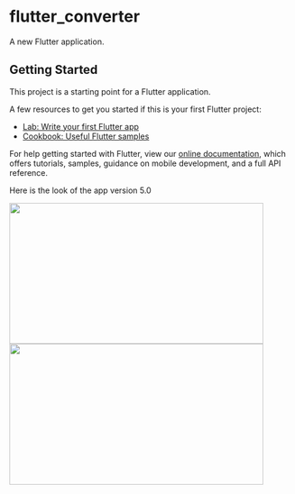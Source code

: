 # flutter_converter

A new Flutter application.

## Getting Started

This project is a starting point for a Flutter application.

A few resources to get you started if this is your first Flutter project:

- [Lab: Write your first Flutter app](https://flutter.io/docs/get-started/codelab)
- [Cookbook: Useful Flutter samples](https://flutter.io/docs/cookbook)

For help getting started with Flutter, view our 
[online documentation](https://flutter.io/docs), which offers tutorials, 
samples, guidance on mobile development, and a full API reference.

Here is the look of the app version 5.0

<img src="https://github.com/shivamvk/UnitConverter-native-app-on-Flutter/blob/v5.0/Screenshot_20181227-231822.jpg" height="250px" width="450px">
<img src="https://github.com/shivamvk/UnitConverter-native-app-on-Flutter/blob/v5.0/Screenshot_20181227-231831.jpg" height="250px" width="450px">
